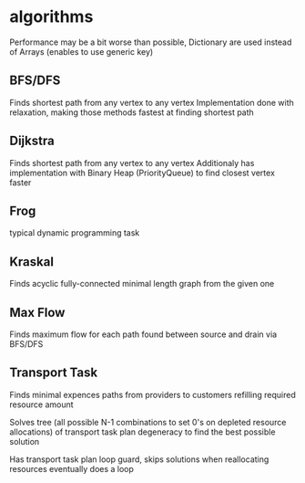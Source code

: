 # algorithms
Performance may be a bit worse than possible, Dictionary are used instead of Arrays (enables to use generic key)

## BFS/DFS
Finds shortest path from any vertex to any vertex
Implementation done with relaxation, making those methods fastest at finding shortest path

## Dijkstra
Finds shortest path from any vertex to any vertex
Additionaly has implementation with Binary Heap (PriorityQueue) to find closest vertex faster

## Frog
typical dynamic programming task

## Kraskal
Finds acyclic fully-connected minimal length graph from the given one

## Max Flow
Finds maximum flow for each path found between source and drain via BFS/DFS

## Transport Task
Finds minimal expences paths from providers to customers refilling required resource amount

Solves tree (all possible N-1 combinations to set 0's on depleted resource allocations) of transport task plan degeneracy to find the best possible solution

Has transport task plan loop guard, skips solutions when reallocating resources eventually does a loop
